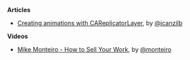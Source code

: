 **Articles**

* [Creating animations with CAReplicatorLayer](http://www.ios-animations-by-emails.com/posts/2015-march#tutorial), by [@icanzilb](https://twitter.com/icanzilb)

**Videos**

* [Mike Monteiro - How to Sell Your Work](https://vimeo.com/121082134), by [@monteiro](https://twitter.com/monteiro)
